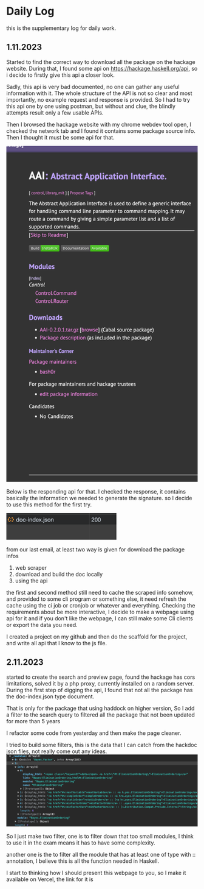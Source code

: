 # Daily Log
 this is the supplementary log for daily work.
 
## 1.11.2023
Started to find the correct way to download all the package on the hackage website. During that, I found some api on  https://hackage.haskell.org/api, so i decide to firstly give this api a closer look.

Sadly, this api is very bad documented, no one can gather any useful information with it. The whole structure of the API is not so clear and most importantly, no example request and response is provided. So I had to try this api one by one using postman, but without and clue, the blindly attempts result only a few usable APIs.

Then I browsed the hackage website with my chrome webdev tool open, I checked the network tab and I found it contains some package source info. Then I thought it must be some  api for that.

![img.png](pictures/img.png)

Below is the responding api for that. I checked the response, it contains basically the information we needed to generate the signature. so I decide to use this method for the first try.

![img_1.png](pictures/img_1.png)

from our last email, at least two way is given for download the package infos
1. web scraper
2. download and build the doc locally
3. using the api

the first and second method still need to cache the scraped info somehow, and provided to some cli program or something else, it need refresh the cache using the ci job or cronjob or whatever and everything. Checking the requirements about be more interactive, I decide to make a webpage using api for it and if you don't like the webpage, I can still make some Cli clients or export the data you need.

I created a project on my github and then do the scaffold for the project, and write all api that I know to the js file.

## 2.11.2023

started to create the search and preview page, found the hackage has cors limitations, solved it by a php proxy, currently installed on a random server. During the first step of digging the api, I found that not all the package has the doc-index.json type document.

That is only for the package that using haddock on higher version, So I add a filter to the search query to filtered all the package that not been updated for more than 5 years

I refactor some code from yesterday and then make the page cleaner.

I tried to build some filters, this is the data that I can catch from the hackdoc json files, not really come out any ideas.
![img_3.png](img_3.png)

So I just make two filter, one is to filter down that too small modules, I think to use it in the exam means it has to have some complexity.

another one is the to filter all the module that has at least one of type with :: annotation, I believe this is all the function needed in Haskell.

I start to thinking how I should present this webpage to you, so I make it available on Vercel, the link for it is


#






